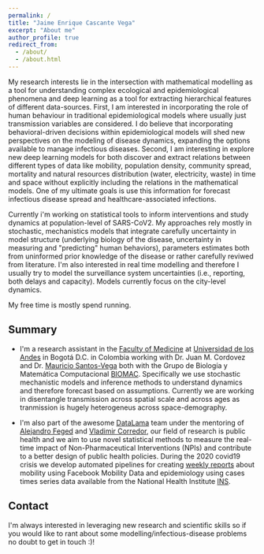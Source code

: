 ```yaml
---
permalink: /
title: "Jaime Enrique Cascante Vega"
excerpt: "About me"
author_profile: true
redirect_from: 
  - /about/
  - /about.html
---
```


My research interests lie in the intersection with mathematical modelling as a tool for understanding complex ecological and epidemiological phenomena and deep learning as a tool for extracting hierarchical features of different data-sources. First, I am interested in incorporating the role of human behaviour in traditional epidemiological models where usually just transmission variables are considered. I do believe that incorporating behavioral-driven decisions within epidemiological models will shed new perspectives on the modeling of disease dynamics, expanding the options available to manage infectious diseases. Second, I am interesting in explore new deep learning models for both discover and extract relations between different types of data like mobility, population density, community spread, mortality and natural resources distribution (water, electricity, waste) in time and space without explicitly including the relations in the mathematical models. One of my ultimate goals is use this information for forecast infectious disease spread and healthcare-associated infections.

Currently i'm working on statistical tools to inform interventions and study dynamics at population-level of SARS-CoV2. My approaches rely mostly in stochastic, mechanistics models that integrate carefully uncertainty in model structure (underlying biology of the disease, uncertainty in measuring and "predicting" human behaviors), parameters estimates both from uninformed prior knowledge of the disease or rather carefully reviwed from literature. I'm also interested in real time modelling and therefore I usually try to model the surveillance system uncertainties (i.e., reporting, both delays and capacity). Models currently focus on the city-level dynamics.

My free time is mostly spend running.

Summary
------
- I'm a research assistant in the [Faculty of Medicine](https://medicina.uniandes.edu.co/) at [Universidad de los Andes](https://uniandes.edu.co/) in Bogotá D.C. in Colombia working with Dr. Juan M. Cordovez and Dr. [Mauricio Santos-Vega](https://scholar.google.com/citations?user=RmrmFqoAAAAJ&hl=en) both with the Grupo de Biología y Matemática Computacional [BIOMAC](https://ingbiomedica.uniandes.edu.co/es/investigacion/lineas-investigacion/biologia-matematica-computacional). Specifically we use stochastic mechanistic models and inference methods to understand dynamics and therefore forecast based on assumptions. Currently we are working in disentangle transmission across spatial scale and across ages as tranmission is hugely heterogeneus across space-demography.

- I'm also part of the awesome [DataLama](https://datalama.polyglot.site/#/) team under the mentoring of [Alejandro Feged](https://alejandrofeged.github.io/) and [Vladimir Corredor](https://scholar.google.com.co/citations?user=MQrRC8sAAAAJ&hl=en), our field of research is public health and we aim to use novel statistical methods to measure the real-time impact of Non-Pharmaceutical Interventions (NPIs) and contribute to a better design of public health policies. During the 2020 covid19 crisis we develop automated pipelines for creating [weekly reports](https://datalama.polyglot.site/#/HistoricoReportes) about mobility using Facebook Mobility Data and epidemiology using cases times series data available from the National Health Institute [INS](https://www.ins.gov.co/Noticias/paginas/coronavirus.aspx). 


Contact 
------
I'm always interested in leveraging new research and scientific skills so if you would like to rant about some modelling/infectious-disease problems no doubt to get in touch :)! 
